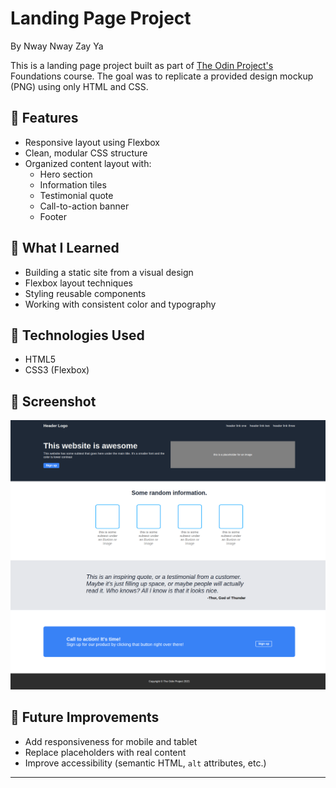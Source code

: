 # Landing Page Project
By Nway Nway Zay Ya

This is a landing page project built as part of [The Odin Project's](https://www.theodinproject.com/) Foundations course. The goal was to replicate a provided design mockup (PNG) using only HTML and CSS.

## 🚀 Features

- Responsive layout using Flexbox
- Clean, modular CSS structure
- Organized content layout with:
  - Hero section
  - Information tiles
  - Testimonial quote
  - Call-to-action banner
  - Footer

## 🧠 What I Learned

- Building a static site from a visual design
- Flexbox layout techniques
- Styling reusable components
- Working with consistent color and typography

## 🔧 Technologies Used

- HTML5
- CSS3 (Flexbox)

## 📸 Screenshot

![Landing Page Screenshot](./images/landing-page.png)


## 🎯 Future Improvements

- Add responsiveness for mobile and tablet
- Replace placeholders with real content
- Improve accessibility (semantic HTML, `alt` attributes, etc.)

---
